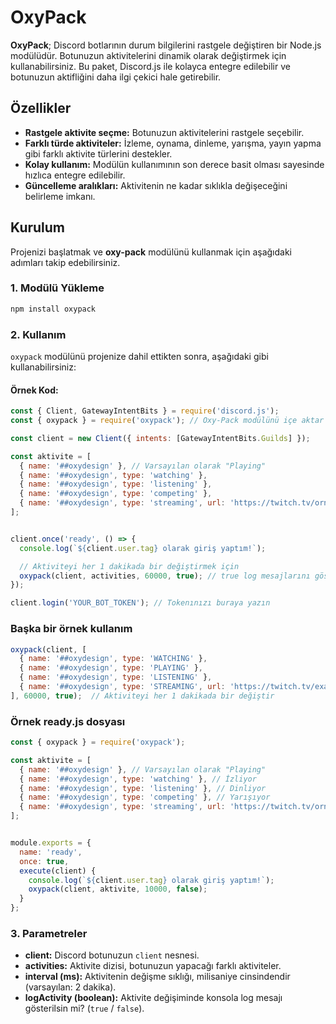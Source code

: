 # OxyPack

**OxyPack**; Discord botlarının durum bilgilerini rastgele değiştiren bir Node.js modülüdür. Botunuzun aktivitelerini dinamik olarak değiştirmek için kullanabilirsiniz. Bu paket, Discord.js ile kolayca entegre edilebilir ve botunuzun aktifliğini daha ilgi çekici hale getirebilir.

## Özellikler

- **Rastgele aktivite seçme:** Botunuzun aktivitelerini rastgele seçebilir.
- **Farklı türde aktiviteler:** İzleme, oynama, dinleme, yarışma, yayın yapma gibi farklı aktivite türlerini destekler.
- **Kolay kullanım:** Modülün kullanımının son derece basit olması sayesinde hızlıca entegre edilebilir.
- **Güncelleme aralıkları:** Aktivitenin ne kadar sıklıkla değişeceğini belirleme imkanı.

## Kurulum

Projenizi başlatmak ve **oxy-pack** modülünü kullanmak için aşağıdaki adımları takip edebilirsiniz.

### 1. Modülü Yükleme

```bash
npm install oxypack
```

### 2. Kullanım

`oxypack` modülünü projenize dahil ettikten sonra, aşağıdaki gibi kullanabilirsiniz:

#### **Örnek Kod:**

```js
const { Client, GatewayIntentBits } = require('discord.js');
const { oxypack } = require('oxypack'); // Oxy-Pack modülünü içe aktar

const client = new Client({ intents: [GatewayIntentBits.Guilds] });

const aktivite = [
  { name: '##oxydesign' }, // Varsayılan olarak "Playing"
  { name: '##oxydesign', type: 'watching' },
  { name: '##oxydesign', type: 'listening' },
  { name: '##oxydesign', type: 'competing' },
  { name: '##oxydesign', type: 'streaming', url: 'https://twitch.tv/ornek' }
];


client.once('ready', () => {
  console.log(`${client.user.tag} olarak giriş yaptım!`);

  // Aktiviteyi her 1 dakikada bir değiştirmek için
  oxypack(client, activities, 60000, true); // true log mesajlarını göstermek için
});

client.login('YOUR_BOT_TOKEN'); // Tokenınızı buraya yazın
```
### Başka bir örnek kullanım

```js
oxypack(client, [
  { name: '##oxydesign', type: 'WATCHING' },
  { name: '##oxydesign', type: 'PLAYING' },
  { name: '##oxydesign', type: 'LISTENING' },
  { name: '##oxydesign', type: 'STREAMING', url: 'https://twitch.tv/example' }
], 60000, true);  // Aktiviteyi her 1 dakikada bir değiştir
```

### Örnek ready.js dosyası

```js
const { oxypack } = require('oxypack');

const aktivite = [
  { name: '##oxydesign' }, // Varsayılan olarak "Playing"
  { name: '##oxydesign', type: 'watching' }, // İzliyor
  { name: '##oxydesign', type: 'listening' }, // Dinliyor
  { name: '##oxydesign', type: 'competing' }, // Yarışıyor
  { name: '##oxydesign', type: 'streaming', url: 'https://twitch.tv/ornek' } // Yayınlıyor //SADECE TWİTCH VE YOUTUBE CANLI YAYIN LİNKLERİ
];


module.exports = {
  name: 'ready',
  once: true,
  execute(client) {
    console.log(`${client.user.tag} olarak giriş yaptım!`);
    oxypack(client, aktivite, 10000, false);
  }
};
```

### 3. Parametreler

- **client:** Discord botunuzun `client` nesnesi.
- **activities:** Aktivite dizisi, botunuzun yapacağı farklı aktiviteler.
- **interval (ms):** Aktivitenin değişme sıklığı, milisaniye cinsindendir (varsayılan: 2 dakika).
- **logActivity (boolean):** Aktivite değişiminde konsola log mesajı gösterilsin mi? (`true` / `false`).
